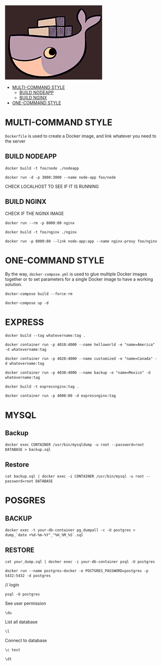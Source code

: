 ![](./docker.png)

- [MULTI-COMMAND STYLE](#multi-command-style)
  * [BUILD NODEAPP](#build-nodeapp)
  * [BUILD NGINX](#build-nginx)
- [ONE-COMMAND STYLE](#one-command-style)

# MULTI-COMMAND STYLE

`Dockerfile` is used to create a Docker image, and link whatever you need to the server

## BUILD NODEAPP

```
docker build -t foo/node ./nodeapp
```

```
docker run -d -p 3000:3000 --name node-app foo/node
```

CHECK LOCALHOST TO SEE IF IT IS RUNNING

## BUILD NGINX

CHECK IF THE NGINX IMAGE

```
docker run --rm -p 8000:80 nginx
```

```
docker build -t foo/nginx ./nginx
```

```
docker run -p 8000:80 --link node-app:app --name nginx-proxy foo/nginx
```

# ONE-COMMAND STYLE

By the way, `docker-compose.yml` is used to glue multiple Docker images together or to set parameters for a single Docker image to have a working solution.


```
docker-compose build --force-rm
```

```
docker-compose up -d
```

# EXPRESS

```
docker build --tag whatevername:tag .
```

```
docker container run -p 4010:4000 --name helloworld -e "name=America" -d whatevername:tag
```

```
docker container run -p 4020:4000 --name customized -e "name=Canada" -d whatevername:tag
```

```
docker container run -p 4030:4000 --name backup -e "name=Mexico" -d whatevername:tag
```

```
docker build -t expressnginx:tag .
```

```
docker container run -p 4000:80 -d expressnginx:tag
```

# MYSQL

## Backup

```
docker exec CONTAINER /usr/bin/mysqldump -u root --password=root DATABASE > backup.sql
```

## Restore

```
cat backup.sql | docker exec -i CONTAINER /usr/bin/mysql -u root --password=root DATABASE
```

# POSGRES

## BACKUP

```
docker exec -t your-db-container pg_dumpall -c -U postgres > dump_`date +%d-%m-%Y"_"%H_%M_%S`.sql
```

## RESTORE

```
cat your_dump.sql | docker exec -i your-db-container psql -U postgres
```

```
docker run --name postgres-docker -e POSTGRES_PASSWORD=postgres -p 5432:5432 -d postgres
```

// login

```
psql -U postgres
```

See user permission

```
\du
```

List all database

```
\l
```
Connect to database

```
\c test 
```

```
\dt
```
